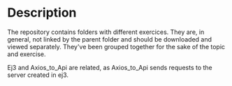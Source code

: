 # Description
The repository contains folders with different exercices. They are, in general, not linked by the parent folder and should  be downloaded and viewed separately. They've been grouped together for the sake of the topic and exercise.

Ej3 and Axios_to_Api are related, as Axios_to_Api sends requests to the server created in ej3.
